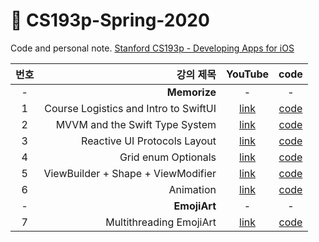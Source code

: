 # 🍎 CS193p-Spring-2020
Code and personal note. [Stanford CS193p - Developing Apps for iOS](https://cs193p.sites.stanford.edu/)

| 번호 |                             강의 제목 |                           YouTube                            |                             code                             |
| :--: | ------------------------------------: | :----------------------------------------------------------: | :----------------------------------------------------------: |
|  -   |                          **Memorize** |                              -                               |                              -                               |
|  1   | Course Logistics and Intro to SwiftUI |             [link](https://youtu.be/jbtqIBpUG7g)             | [code](https://github.com/KYHyeon/CS193p-Spring-2020/tree/master/Lecture1) |
|  2   |        MVVM and the Swift Type System |             [link](https://youtu.be/4GjXq2Sr55Q)             | [code](https://github.com/KYHyeon/CS193p-Spring-2020/tree/master/Lecture2) |
|  3   |          Reactive UI Protocols Layout | [link](https://www.youtube.com/watch?v=SIYdYpPXil4&list=PLpGHT1n4-mAtTj9oywMWoBx0dCGd51_yG&index=3) | [code](https://github.com/KYHyeon/CS193p-Spring-2020/tree/master/Lecture3) |
|  4   |                   Grid enum Optionals | [link](https://www.youtube.com/watch?v=eHEeWzFP6O4&list=PLpGHT1n4-mAtTj9oywMWoBx0dCGd51_yG&index=4) | [code](https://github.com/KYHyeon/CS193p-Spring-2020/tree/master/Lecture4) |
|  5   |    ViewBuilder + Shape + ViewModifier |     [link](https://www.youtube.com/watch?v=oDKDGCRdSHc)      | [code](https://github.com/KYHyeon/CS193p-Spring-2020/tree/master/Lecture5/Memorize) |
|  6   |                             Animation |     [link](https://www.youtube.com/watch?v=3krC2c56ceQ)      | [code](https://github.com/KYHyeon/CS193p-Spring-2020/tree/master/Lecture6/Memorize) |
|  -   |                          **EmojiArt** |                              -                               |                              -                               |
|  7   |               Multithreading EmojiArt |     [link](https://www.youtube.com/watch?v=tmx-OwkBWxA)      | [code](https://github.com/KYHyeon/CS193p-Spring-2020/tree/master/Lecture7/EmojiArt) |

